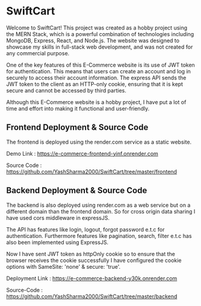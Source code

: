 # SwiftCart
Welcome to SwiftCart! This project was created as a hobby project using the MERN Stack, which is a powerful combination of technologies including MongoDB, Express, React, and Node.js. The website was designed to showcase my skills in full-stack web development, and was not created for any commercial purpose.

One of the key features of this E-Commerce website is its use of JWT token for authentication. This means that users can create an account and log in securely to access their account information. The express API sends the JWT token to the client as an HTTP-only cookie, ensuring that it is kept secure and cannot be accessed by third parties.

Although this E-Commerce website is a hobby project, I have put a lot of time and effort into making it functional and user-friendly.

## Frontend Deployment & Source Code
The frontend is deployed using the render.com service as a static website. 

Demo Link : https://e-commerce-frontend-yinf.onrender.com

Source Code : https://github.com/YashSharma2000/SwiftCart/tree/master/frontend
## Backend Deployment & Source Code
The backend is also deployed using render.com as a web service but on a different domain than the frontend domain. So for cross origin data sharing I have used cors middleware in expressJS. 

The API has features like login, logout, forgot password e.t.c for authentication. Furthermore features like pagination, search, filter e.t.c has also been implemented using ExpressJS.

Now I have sent JWT token as httpOnly cookie so to ensure that the browser receives the cookie successfully I have configured the cookie options with SameSite: 'none' & secure: 'true'.

Deployment Link : https://e-commerce-backend-y30k.onrender.com

Source-Code : https://github.com/YashSharma2000/SwiftCart/tree/master/backend

